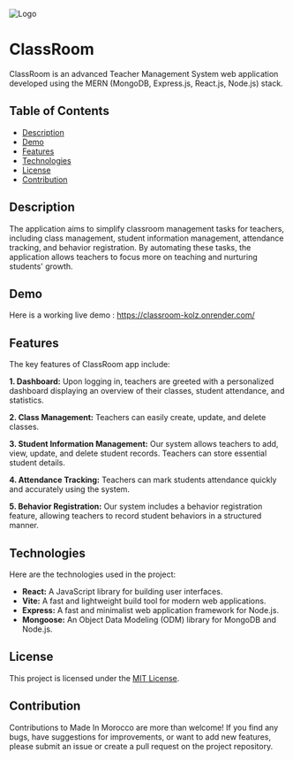 ![Logo](https://i.imgur.com/U9g7741.png)


# ClassRoom

ClassRoom is an advanced Teacher Management System web application developed using the MERN (MongoDB, Express.js, React.js, Node.js) stack.


## Table of Contents

 - [Description](#description)
 - [Demo](#demo)
 - [Features](#features)
 - [Technologies](#technologies)
 - [License](#license)
 - [Contribution](#contribution)


## Description

The application aims to simplify classroom management tasks for teachers, including class management, student information management, attendance tracking, and behavior registration. By automating these tasks, the application allows teachers to focus more on teaching and nurturing students' growth.


## Demo

Here is a working live demo : https://classroom-kolz.onrender.com/


## Features
 
The key features of ClassRoom app include:

**1. Dashboard:** Upon logging in, teachers are greeted with a personalized dashboard displaying an overview of their classes, student attendance, and statistics.

**2. Class Management:** Teachers can easily create, update, and delete classes.

**3. Student Information Management:** Our system allows teachers to add, view, update, and delete student records. Teachers can store essential student details.

**4. Attendance Tracking:** Teachers can mark students attendance quickly and accurately using the system.

**5. Behavior Registration:** Our system includes a behavior registration feature, allowing teachers to record student behaviors in a structured manner.


## Technologies

Here are the technologies used in the project:
 - **React:** A JavaScript library for building user interfaces.
 - **Vite:** A fast and lightweight build tool for modern web applications.
 - **Express:** A fast and minimalist web application framework for Node.js.
 - **Mongoose:** An Object Data Modeling (ODM) library for MongoDB and Node.js.

## License

This project is licensed under the [MIT License](https://choosealicense.com/licenses/mit/).


## Contribution

Contributions to Made In Morocco are more than welcome! If you find any bugs, have suggestions for improvements, or want to add new features, please submit an issue or create a pull request on the project repository.